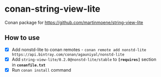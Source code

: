 # conan-string-view-lite
Conan package for https://github.com/martinmoene/string-view-lite

## How to use

 - [x] Add nonstd-lite to conan remotes - `conan remote add nonstd-lite https://api.bintray.com/conan/agauniyal/nonstd-lite`
 - [x] Add `string-view-lite/0.2.0@nonstd-lite/stable` to **`[requires]`** section in **`conanfile.txt`**
 - [x] Run `conan install` command
